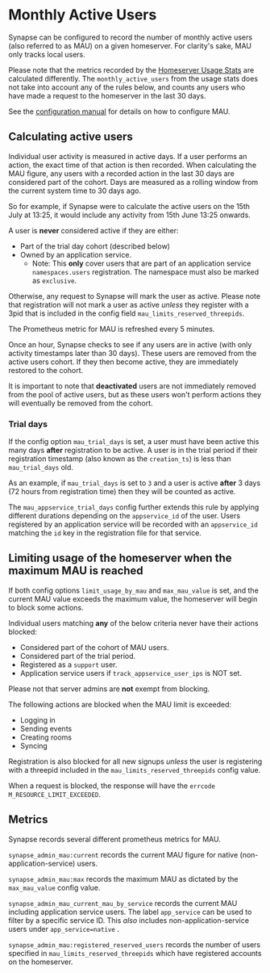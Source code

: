 # Monthly Active Users

Synapse can be configured to record the number of monthly active users (also referred to as MAU) on a given homeserver.
For clarity's sake, MAU only tracks local users.

Please note that the metrics recorded by the [Homeserver Usage Stats](../../usage/administration/monitoring/reporting_homeserver_usage_statistics.md)
are calculated differently. The `monthly_active_users` from the usage stats does not take into account any
of the rules below, and counts any users who have made a request to the homeserver in the last 30 days.

See the [configuration manual](../../usage/configuration/config_documentation.md#limit_usage_by_mau) for details on how to configure MAU.

## Calculating active users

Individual user activity is measured in active days. If a user performs an action, the exact time of that action is then recorded. When
calculating the MAU figure, any users with a recorded action in the last 30 days are considered part of the cohort. Days are measured
as a rolling window from the current system time to 30 days ago.

So for example, if Synapse were to calculate the active users on the 15th July at 13:25, it would include any activity from 15th June 13:25 onwards.

A user is **never** considered active if they are either:
 - Part of the trial day cohort (described below)
 - Owned by an application service.
   - Note: This **only** cover users that are part of an application service `namespaces.users` registration. The namespace
     must also be marked as `exclusive`.

Otherwise, any request to Synapse will mark the user as active. Please note that registration will not mark a user as active *unless* 
they register with a 3pid that is included in the config field `mau_limits_reserved_threepids`.

The Prometheus metric for MAU is refreshed every 5 minutes.

Once an hour, Synapse checks to see if any users are in active (with only activity timestamps later than 30 days). These users
are removed from the active users cohort. If they then become active, they are immediately restored to the cohort.

It is important to note that **deactivated** users are not immediately removed from the pool of active users, but as these users won't
perform actions they will eventually be removed from the cohort.

### Trial days

If the config option `mau_trial_days` is set, a user must have been active this many days **after** registration to be active. A user is in the
trial period if their registration timestamp (also known as the `creation_ts`) is less than `mau_trial_days` old.

As an example, if `mau_trial_days` is set to `3` and a user is active **after** 3 days (72 hours from registration time) then they will be counted as active.

The `mau_appservice_trial_days` config further extends this rule by applying different durations depending on the `appservice_id` of the user.
Users registered by an application service will be recorded with an `appservice_id` matching the `id` key in the registration file for that service.


## Limiting usage of the homeserver when the maximum MAU is reached

If both config options `limit_usage_by_mau` and `max_mau_value` is set, and the current MAU value exceeds the maximum value, the 
homeserver will begin to block some actions.

Individual users matching **any** of the below criteria never have their actions blocked:
  - Considered part of the cohort of MAU users.
  - Considered part of the trial period.
  - Registered as a `support` user.
  - Application service users if `track_appservice_user_ips` is NOT set.

Please not that server admins are **not** exempt from blocking.

The following actions are blocked when the MAU limit is exceeded:
  - Logging in
  - Sending events
  - Creating rooms
  - Syncing

Registration is also blocked for all new signups *unless* the user is registering with a threepid included in the `mau_limits_reserved_threepids`
config value.

When a request is blocked, the response will have the `errcode` `M_RESOURCE_LIMIT_EXCEEDED`.

## Metrics

Synapse records several different prometheus metrics for MAU.

`synapse_admin_mau:current` records the current MAU figure for native (non-application-service) users.

`synapse_admin_mau:max` records the maximum MAU as dictated by the `max_mau_value` config value.

`synapse_admin_mau_current_mau_by_service` records the current MAU including application service users. The label `app_service` can be used
to filter by a specific service ID. This *also* includes non-application-service users under `app_service=native` .

`synapse_admin_mau:registered_reserved_users` records the number of users specified in `mau_limits_reserved_threepids` which have
registered accounts on the homeserver.
